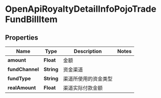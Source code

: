 
# OpenApiRoyaltyDetailInfoPojoTradeFundBillItem

## Properties
Name | Type | Description | Notes
------------ | ------------- | ------------- | -------------
**amount** | **Float** | 金额 | 
**fundChannel** | **String** | 资金渠道 | 
**fundType** | **String** | 渠道所使用的资金类型 | 
**realAmount** | **Float** | 渠道实际付款金额 | 



